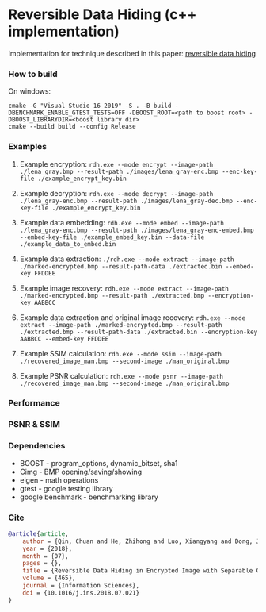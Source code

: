 # Reversible Data Hiding (c++ implementation)

Implementation for technique described in this paper: [reversible data hiding](https://www.sciencedirect.com/science/article/abs/pii/S0020025518305358#preview-section-cited-by)

### How to build

On windows:
```
cmake -G "Visual Studio 16 2019" -S . -B build -DBENCHMARK_ENABLE_GTEST_TESTS=OFF -DBOOST_ROOT=<path to boost root> -DBOOST_LIBRARYDIR=<boost library dir>
cmake --build build --config Release
```

### Examples

1. Example encryption: `rdh.exe --mode encrypt --image-path ./lena_gray.bmp --result-path ./images/lena_gray-enc.bmp --enc-key-file ./example_encrypt_key.bin`  

2. Example decryption: `rdh.exe --mode decrypt --image-path ./lena_gray-enc.bmp --result-path ./images/lena_gray-dec.bmp --enc-key-file ./example_encrypt_key.bin`  

3. Example data embedding: `rdh.exe --mode embed --image-path ./lena_gray-enc.bmp --result-path ./images/lena_gray-enc-embed.bmp --embed-key-file ./example_embed_key.bin --data-file ./example_data_to_embed.bin`

4. Example data extraction: `./rdh.exe --mode extract --image-path ./marked-encrypted.bmp --result-path-data ./extracted.bin --embed-key FFDDEE`  

5. Example image recovery: `rdh.exe --mode extract --image-path ./marked-encrypted.bmp --result-path ./extracted.bmp --encryption-key AABBCC`  

6. Example data extraction and original image recovery: `rdh.exe --mode extract --image-path ./marked-encrypted.bmp --result-path ./extracted.bmp --result-path-data ./extracted.bin --encryption-key AABBCC --embed-key FFDDEE`

7. Example SSIM calculation: `rdh.exe --mode ssim --image-path ./recovered_image_man.bmp --second-image ./man_original.bmp`

8. Example PSNR calculation: `rdh.exe --mode psnr --image-path ./recovered_image_man.bmp --second-image ./man_original.bmp`

### Performance

### PSNR & SSIM

### Dependencies

- BOOST - program_options, dynamic_bitset, sha1
- Cimg - BMP opening/saving/showing
- eigen - math operations
- gtest - google testing library
- google benchmark - benchmarking library

### Cite

```bibtex
@article{article,
    author = {Qin, Chuan and He, Zhihong and Luo, Xiangyang and Dong, Jing},
    year = {2018},
    month = {07},
    pages = {},
    title = {Reversible Data Hiding in Encrypted Image with Separable Capability and High Embedding Capacity},
    volume = {465},
    journal = {Information Sciences},
    doi = {10.1016/j.ins.2018.07.021}
}
```
